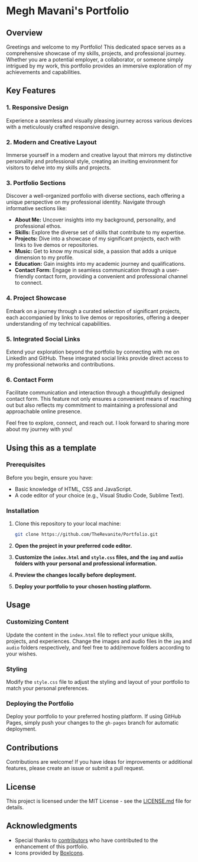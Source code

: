 # Megh Mavani's Portfolio

## Overview

Greetings and welcome to my Portfolio! This dedicated space serves as a comprehensive showcase of my skills, projects, and professional journey. Whether you are a potential employer, a collaborator, or someone simply intrigued by my work, this portfolio provides an immersive exploration of my achievements and capabilities.

## Key Features

### 1. Responsive Design

Experience a seamless and visually pleasing journey across various devices with a meticulously crafted responsive design.

### 2. Modern and Creative Layout

Immerse yourself in a modern and creative layout that mirrors my distinctive personality and professional style, creating an inviting environment for visitors to delve into my skills and projects.

### 3. Portfolio Sections

Discover a well-organized portfolio with diverse sections, each offering a unique perspective on my professional identity. Navigate through informative sections like:

- **About Me:** Uncover insights into my background, personality, and professional ethos.
- **Skills:** Explore the diverse set of skills that contribute to my expertise.
- **Projects:** Dive into a showcase of my significant projects, each with links to live demos or repositories.
- **Music:** Get to know my musical side, a passion that adds a unique dimension to my profile.
- **Education:** Gain insights into my academic journey and qualifications.
- **Contact Form:** Engage in seamless communication through a user-friendly contact form, providing a convenient and professional channel to connect.

### 4. Project Showcase

Embark on a journey through a curated selection of significant projects, each accompanied by links to live demos or repositories, offering a deeper understanding of my technical capabilities.

### 5. Integrated Social Links

Extend your exploration beyond the portfolio by connecting with me on LinkedIn and GitHub. These integrated social links provide direct access to my professional networks and contributions.

### 6. Contact Form

Facilitate communication and interaction through a thoughtfully designed contact form. This feature not only ensures a convenient means of reaching out but also reflects my commitment to maintaining a professional and approachable online presence.

Feel free to explore, connect, and reach out. I look forward to sharing more about my journey with you!


## Using this as a template

### Prerequisites

Before you begin, ensure you have:

- Basic knowledge of HTML, CSS and JavaScript.
- A code editor of your choice (e.g., Visual Studio Code, Sublime Text).

### Installation

1. Clone this repository to your local machine:

   ```bash
   git clone https://github.com/TheRevanite/Portfolio.git
   ```
2. **Open the project in your preferred code editor.**

3. **Customize the `index.html` and `style.css` files, and the `img` and `audio` folders with your personal and professional information.**

4. **Preview the changes locally before deployment.**

5. **Deploy your portfolio to your chosen hosting platform.**

## Usage

### Customizing Content

Update the content in the `index.html` file to reflect your unique skills, projects, and experiences. Change the images and audio files in the `img` and `audio` folders respectively, and feel free to add/remove folders according to your wishes.

### Styling

Modify the `style.css` file to adjust the styling and layout of your portfolio to match your personal preferences.

### Deploying the Portfolio

Deploy your portfolio to your preferred hosting platform. If using GitHub Pages, simply push your changes to the `gh-pages` branch for automatic deployment.

## Contributions

Contributions are welcome! If you have ideas for improvements or additional features, please create an issue or submit a pull request.

## License

This project is licensed under the MIT License - see the [LICENSE.md](LICENSE.md) file for details.

## Acknowledgments

- Special thanks to [contributors](CONTRIBUTORS.md) who have contributed to the enhancement of this portfolio.
- Icons provided by [BoxIcons](https://boxicons.com/).

   

